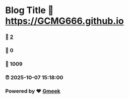 # Blog Title :link: https://GCMG666.github.io 
### :page_facing_up: [2](https://GCMG666.github.io/tag.html) 
### :speech_balloon: 0 
### :hibiscus: 1009 
### :alarm_clock: 2025-10-07 15:18:00 
### Powered by :heart: [Gmeek](https://github.com/Meekdai/Gmeek)
